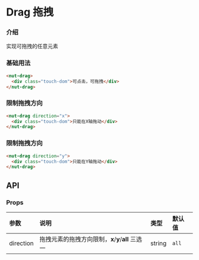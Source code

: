# Drag 拖拽

### 介绍

实现可拖拽的任意元素



### 基础用法

```html
<nut-drag>
  <div class="touch-dom">可点击，可拖拽</div>
</nut-drag>
```

### 限制拖拽方向

```html
<nut-drag direction="x">
  <div class="touch-dom">只能在X轴拖动</div>
</nut-drag>
```

### 限制拖拽方向

```html
<nut-drag direction="y">
  <div class="touch-dom">只能在Y轴拖动</div>
</nut-drag>
```

## API

### Props

| 参数      | 说明                                              | 类型           | 默认值                              |
| :-------- | :------------------------------------------------ | :------------- | :---------------------------------- |
| direction | 拖拽元素的拖拽方向限制，**x**/**y**/**all** 三选一 | string         | `all`                               |
